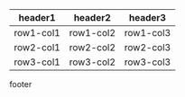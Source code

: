 header1|header2|header3
---|---|---|
row1-col1|row1-col2|row1-col3
row2-col1|row2-col2|row2-col3
row3-col1|row3-col2|row3-col3
footer